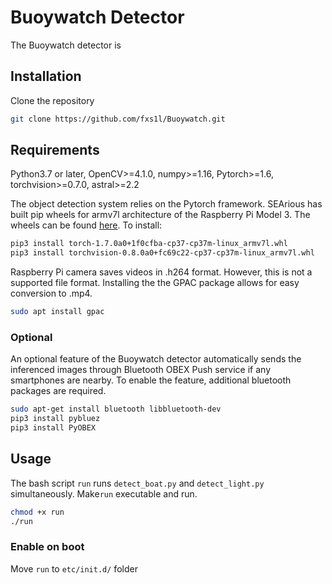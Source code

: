# Buoywatch Detector
The Buoywatch detector is
## Installation 
Clone the repository
```bash
git clone https://github.com/fxs1l/Buoywatch.git
```
## Requirements
Python3.7 or later, OpenCV>=4.1.0, numpy>=1.16, Pytorch>=1.6, torchvision>=0.7.0, astral>=2.2

The object detection system relies on the Pytorch framework. SEArious has built pip wheels for armv7l architecture of the Raspberry Pi Model 3. The wheels can be found [here](https://drive.google.com/drive/folders/1bOt7IZvQqZWHa5XknjHfDmiuiRYoWuIE?usp=sharing). To install:

```bash
pip3 install torch-1.7.0a0+1f0cfba-cp37-cp37m-linux_armv7l.whl
pip3 install torchvision-0.8.0a0+fc69c22-cp37-cp37m-linux_armv7l.whl
```
Raspberry Pi camera saves videos in .h264 format. However, this is not a supported file format. Installing the the GPAC package allows for easy conversion to .mp4.
```bash
sudo apt install gpac
```

### Optional 
An optional feature of the Buoywatch detector automatically sends the inferenced images through Bluetooth OBEX Push service if any smartphones are nearby. To enable the feature, additional bluetooth packages are required.

```bash
sudo apt-get install bluetooth libbluetooth-dev
pip3 install pybluez
pip3 install PyOBEX
```
## Usage
The bash script ``run`` runs ``detect_boat.py`` and ``detect_light.py`` simultaneously. Make``run`` executable and run.
```bash 
chmod +x run
./run
```
### Enable on boot
Move ``run`` to ``etc/init.d/`` folder

